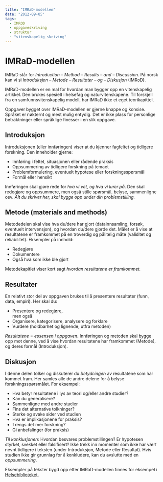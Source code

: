 ```yaml
---
title: "IMRaD-modellen"
date: "2012-09-05"
tags: 
  - IMROD
  - oppgaveskriving 
  - struktur 
  - "vitenskapelig skriving"
---
```


# IMRaD-modellen

IMRaD står for _Introduction – Method – Results – and – Discussion_. På norsk kan vi si _Introduksjon – Metode – Resultater – og – Diskusjon_ (IMRoD).

IMRaD-modellen er en mal for hvordan man bygger opp en vitenskapelig artikkel. Den brukes spesielt i helsefag og naturvitenskapene. Til forskjell fra en samfunnsvitenskapelig modell, har IMRaD ikke et eget teorikapittel.

Oppgaver bygget over IMRaD-modellen er gjerne knappe og konsise. Språket er nøkternt og mest mulig entydig. Det er ikke plass for personlige betraktninger eller språklige finesser i en slik oppgave.

## Introduksjon

Introduksjonen (eller innføringen) viser at du kjenner fagfeltet og tidligere forskning. Den inneholder gjerne:

- Innføring i feltet, situasjonen eller rådende praksis
- Oppsummering av tidligere forskning på temaet
- Problemformulering, eventuelt hypotese eller forskningsspørsmål 
- Formål eller hensikt

Innføringen skal gjøre rede for _hva vi vet, og hva vi lurer på_. Den skal redegjøre og oppsummere, men også stille spørsmål, belyse, sammenligne osv. _Alt du skriver her, skal bygge opp under din problemstilling._

## Metode (materials and methods)

Metodedelen skal vise hva du/dere har gjort (datainnsamling, forsøk, eventuelt intervensjon), og hvordan du/dere gjorde det. Målet er å vise at resultatene er framkommet på en troverdig og pålitelig måte (validitet og reliabilitet). Eksempler på innhold: 

- Redegjøre
- Dokumentere
- Også hva som ikke ble gjort

Metodekapitlet viser kort sagt _hvordan resultatene er framkommet._

## Resultater

En relativt stor del av oppgaven brukes til å presentere resultater (funn, data, empiri). Her skal du:

- Presentere og redegjøre,  
    men også
- Organisere, kategorisere, analysere og forklare 
- Vurdere (holdbarhet og lignende, utfra metoden)

_Resultatene_ = _essensen i oppgaven_. Innføringen og metoden skal bygge opp mot denne, ved å vise hvordan resultatene har framkommet (Metode), og deres formål (Introduksjon).

## Diskusjon

I denne delen tolker og diskuterer du _betydningen_ av resultatene som har kommet fram. Her samles alle de andre delene for å belyse forskningsspørsmålet. For eksempel: 

- Hva betyr resultatene i lys av teori og/eller andre studier? 
- Kan du generalisere?
- Sammenligne med andre studier
- Fins det alternative tolkninger?
- Sterke og svake sider ved studien
- Hva er implikasjonene for praksis?
- Trengs det mer forskning?
- Gi anbefalinger (for praksis)

_Til konklusjonen:_ Hvordan besvares problemstillingen? Er hypotesen styrket, svekket eller falsifisert? Ikke trekk inn momenter som ikke har vært nevnt tidligere i teksten (under Introduksjon, Metode eller Resultat). Hvis studien ikke gir grunnlag for å konkludere, kan du avslutte med en _oppsummering_.

Eksempler på tekster bygd opp etter IMRaD-modellen finnes for eksempel i [Helsebiblioteket](https://www.helsebiblioteket.no/). 
